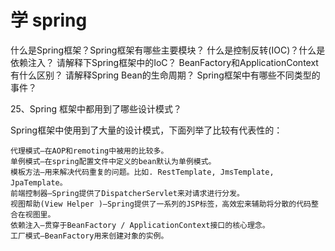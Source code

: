 # 学 spring
什么是Spring框架？Spring框架有哪些主要模块？
什么是控制反转(IOC)？什么是依赖注入？
请解释下Spring框架中的IoC？
BeanFactory和ApplicationContext有什么区别？
请解释Spring Bean的生命周期？
Spring框架中有哪些不同类型的事件？

25、Spring 框架中都用到了哪些设计模式？

Spring框架中使用到了大量的设计模式，下面列举了比较有代表性的：

    代理模式—在AOP和remoting中被用的比较多。
    单例模式—在spring配置文件中定义的bean默认为单例模式。
    模板方法—用来解决代码重复的问题。比如. RestTemplate, JmsTemplate, JpaTemplate。
    前端控制器—Spring提供了DispatcherServlet来对请求进行分发。
    视图帮助(View Helper )—Spring提供了一系列的JSP标签，高效宏来辅助将分散的代码整合在视图里。
    依赖注入—贯穿于BeanFactory / ApplicationContext接口的核心理念。
    工厂模式—BeanFactory用来创建对象的实例。
